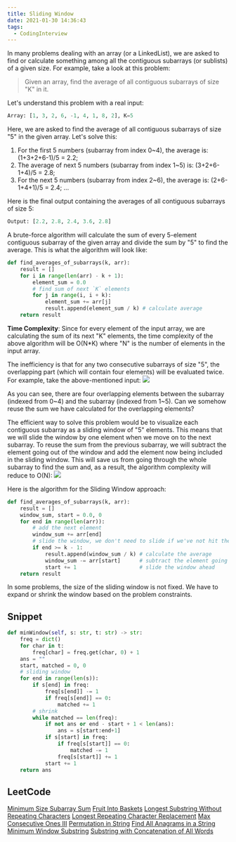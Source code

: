 ```yaml
---
title: Sliding Window
date: 2021-01-30 14:36:43
tags:
  - CodingInterview
---
```

In many problems dealing with an array (or a LinkedList), we are asked to find or calculate something among all the contiguous subarrays (or sublists) of a given size. For example, take a look at this problem:
> Given an array, find the average of all contiguous subarrays of size "K" in it.

Let's understand this problem with a real input:
```python
Array: [1, 3, 2, 6, -1, 4, 1, 8, 2], K=5
```

Here, we are asked to find the average of all contiguous subarrays of size "5" in the given array. Let's solve this:
1. For the first 5 numbers (subarray from index 0~4), the average is: (1+3+2+6-1)/5 = 2.2;
2. The average of next 5 numbers (subarray from index 1~5) is: (3+2+6-1+4)/5 = 2.8;
3. For the next 5 numbers (subarray from index 2~6), the average is: (2+6-1+4+1)/5 = 2.4;
...

Here is the final output containing the averages of all contiguous subarrays of size 5:
```python
Output: [2.2, 2.8, 2.4, 3.6, 2.8]
```
<!--more-->

A brute-force algorithm will calculate the sum of every 5-element contiguous subarray of the given array and divide the sum by "5" to find the average. This is what the algorithm will look like:
```python
def find_averages_of_subarrays(k, arr):
    result = []
    for i in range(len(arr) - k + 1):
        element_sum = 0.0
        # find sum of next `K` elements
        for j in range(i, i + k):
            element_sum += arr[j]
            result.append(element_sum / k) # calculate average
    return result
```

**Time Complexity**: Since for every element of the input array, we are calculating the sum of its next "K" elements, the time complexity of the above algorithm will be O(N\*K) where "N" is the number of elements in the input array.

The inefficiency is that for any two consecutive subarrays of size "5", the overlapping part (which will contain four elements) will be evaluated twice. For example, take the above-mentioned input:
![](https://raw.githubusercontent.com/snlndod/mPOST/master/CodingInterview/educative/00.png)

As you can see, there are four overlapping elements between the subarray (indexed from 0\~4) and the subarray (indexed from 1\~5). Can we somehow reuse the sum we have calculated for the overlapping elements?

The efficient way to solve this problem would be to visualize each contiguous subarray as a sliding window of "5" elements. This means that we will slide the window by one element when we move on to the next subarray. To reuse the sum from the previous subarray, we will subtract the element going out of the window and add the element now being included in the sliding window. This will save us from going through the whole subarray to find the sum and, as a result, the algorithm complexity will reduce to O(N):
![](https://raw.githubusercontent.com/snlndod/mPOST/master/CodingInterview/educative/01.png)

Here is the algorithm for the Sliding Window approach:
```python
def find_averages_of_subarrays(k, arr):
    result = []
    window_sum, start = 0.0, 0
    for end in range(len(arr)):
        # add the next element
        window_sum += arr[end]
        # slide the window, we don't need to slide if we've not hit the required window size of `K`
        if end >= k - 1:
            result.append(window_sum / k) # calculate the average
            window_sum -= arr[start]      # subtract the element going out
            start += 1                    # slide the window ahead
    return result
```

In some problems, the size of the sliding window is not fixed. We have to expand or shrink the window based on the problem constraints.

## Snippet
```python
def minWindow(self, s: str, t: str) -> str:
    freq = dict()
    for char in t:
        freq[char] = freq.get(char, 0) + 1
    ans = ""
    start, matched = 0, 0
    # sliding window
    for end in range(len(s)):
        if s[end] in freq:
            freq[s[end]] -= 1
            if freq[s[end]] == 0:
                matched += 1
        # shrink
        while matched == len(freq):
            if not ans or end - start + 1 < len(ans):
                ans = s[start:end+1]
            if s[start] in freq:
                if freq[s[start]] == 0:
                    matched -= 1
                freq[s[start]] += 1
            start += 1
    return ans
```

## LeetCode
[Minimum Size Subarray Sum](https://leetcode.com/problems/minimum-size-subarray-sum/)
[Fruit Into Baskets](https://leetcode.com/problems/fruit-into-baskets/)
[Longest Substring Without Repeating Characters](https://leetcode.com/problems/longest-substring-without-repeating-characters/)
[Longest Repeating Character Replacement](https://leetcode.com/problems/longest-repeating-character-replacement/)
[Max Consecutive Ones III](https://leetcode.com/problems/max-consecutive-ones-iii/)
[Permutation in String](https://leetcode.com/problems/permutation-in-string/)
[Find All Anagrams in a String](https://leetcode.com/problems/find-all-anagrams-in-a-string/)
[Minimum Window Substring](https://leetcode.com/problems/minimum-window-substring/)
[Substring with Concatenation of All Words](https://leetcode.com/problems/substring-with-concatenation-of-all-words/)
